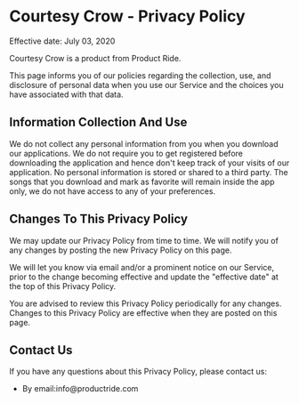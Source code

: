 <html lang="en">
<body>

<h1>Courtesy Crow - Privacy Policy</h1>

<p>Effective date: July 03, 2020</p>

<p>Courtesy Crow is a product from Product Ride.</p>

<p>This page informs you of our policies regarding the collection, use, and disclosure of personal
    data when you use our Service and the choices you have associated with that data.</p>

<h2>Information Collection And Use</h2>

<p>We do not collect any personal information from you when you download our applications. We do not require you to get registered
    before downloading the application and hence don't keep track of your visits of our application. No personal information is
    stored or shared to a third party. The songs that you download and mark as favorite will remain inside the
    app only, we do not have access to any of your preferences.</p>


<h2>Changes To This Privacy Policy</h2>
<p>We may update our Privacy Policy from time to time. We will notify you of any changes by posting
    the new Privacy Policy on this page.</p>
<p>We will let you know via email and/or a prominent notice on our Service, prior to the change
    becoming effective and update the "effective date" at the top of this Privacy Policy.</p>
<p>You are advised to review this Privacy Policy periodically for any changes. Changes to this
    Privacy Policy are effective when they are posted on this page.</p>

<h2>Contact Us</h2>
<p>If you have any questions about this Privacy Policy, please contact us:</p>
<ul>
    <li>By email:info@productride.com</li>

</ul>
</body>
</html>

